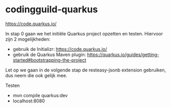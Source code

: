 # codingguild-quarkus

https://code.quarkus.io/

In stap 0 gaan we het initiële Quarkus project opzetten en testen.
Hiervoor zijn 2 mogelijkheden:

- gebruik de Initializr: 
https://code.quarkus.io/
- gebruik de Quarkus Maven plugin:
https://quarkus.io/guides/getting-started#bootstrapping-the-project

Let op we gaan in de volgende stap de resteasy-jsonb extension gebruiken, dus neem die ook gelijk mee.

Testen
- mvn compile quarkus:dev
- localhost:8080
